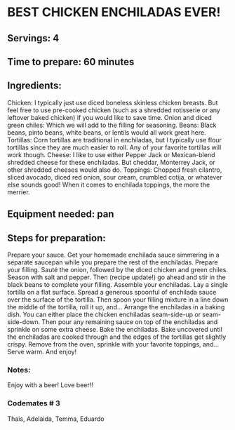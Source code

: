 # BEST CHICKEN ENCHILADAS EVER!


## Servings: 4

## Time to prepare: 60 minutes

## Ingredients: 
Chicken: I typically just use diced boneless skinless chicken breasts.  But feel free to use pre-cooked chicken (such as a shredded rotisserie or any leftover baked chicken) if you would like to save time.
Onion and diced green chiles: Which we will add to the filling for seasoning.
Beans: Black beans, pinto beans, white beans, or lentils would all work great here.
Tortillas: Corn tortillas are traditional in enchiladas, but I typically use flour tortillas since they are much easier to roll.  Any of your favorite tortillas will work though.
Cheese: I like to use either Pepper Jack or Mexican-blend shredded cheese for these enchiladas.  But cheddar, Monterrey Jack, or other shredded cheeses would also do.
Toppings: Chopped fresh cilantro, sliced avocado, diced red onion, sour cream, crumbled cotija, or whatever else sounds good!  When it comes to enchilada toppings, the more the merrier.


## Equipment needed: pan


## Steps for preparation:
Prepare your sauce.  Get your homemade enchilada sauce simmering in a separate saucepan while you prepare the rest of the enchiladas.
Prepare your filling.  Sauté the onion, followed by the diced chicken and green chiles.  Season with salt and pepper.  Then (recipe update!) go ahead and stir in the black beans to complete your filling.
Assemble your enchiladas.  Lay a single tortilla on a flat surface.  Spread a generous spoonful of enchilada sauce over the surface of the tortilla.  Then spoon your filling mixture in a line down the middle of the tortilla, roll it up, and…
Arrange the enchiladas in a baking dish. You can either place the chicken enchiladas seam-side-up or seam-side-down.  Then pour any remaining sauce on top of the enchiladas and sprinkle on some extra cheese.
Bake the enchiladas. Bake uncovered until the enchiladas are cooked through and the edges of the tortillas get slightly crispy.  Remove from the oven, sprinkle with your favorite toppings, and…
Serve warm.  And enjoy!


### Notes:
Enjoy with a beer!
Love beer!!

### Codemates #   3
Thais, Adelaida, Temma, Eduardo
